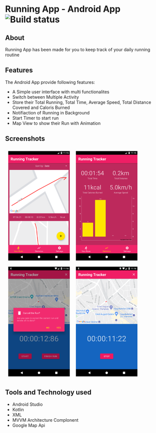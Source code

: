 # Running App - Android App ![Build status](https://github.com/wallabag/android-app/workflows/CI/badge.svg?branch=master)
## About
Running App has been made for you to keep track of your daily running routine
## Features
The Android App provide following features:
- A Simple user interface with multi functionalites
- Switch between Multiple Activity
- Store their Total Running, Total Time, Average Speed, Total Distance Covered and Caloris Burned
- Notifiaction of Running in Background
- Start Timer to start run
- Map View to show their Run with Animation
## Screenshots
[<img src="https://github.com/munna00mkv/Running-App/blob/master/project%20ss/Screenshot_1626759947.png" align="left"
width="200"
    hspace="10" vspace="10">](https://github.com/munna00mkv/Running-App/blob/master/project%20ss/Screenshot_1626759947.png)
[<img src="https://github.com/munna00mkv/Running-App/blob/master/project%20ss/Screenshot_1626759956.png" align="left"
width="200"
    hspace="10" vspace="10">](https://github.com/munna00mkv/Running-App/blob/master/project%20ss/Screenshot_1626759956.png)
[<img src="https://github.com/munna00mkv/Running-App/blob/master/project%20ss/Screenshot_1626759992.png" align="left"
width="200"
    hspace="10" vspace="10">](https://github.com/munna00mkv/Running-App/blob/master/project%20ss/Screenshot_1626759992.png)
[<img src="https://github.com/munna00mkv/Running-App/blob/master/project%20ss/Screenshot_1626759986.png" align="center"
width="200"
    hspace="10" vspace="10">](https://github.com/munna00mkv/Running-App/blob/master/project%20ss/Screenshot_1626759986.png)

## Tools and Technology used
- Android Studio
- Kotlin
- XML
- MVVM Architecture Complonent
- Google Map Api
    
